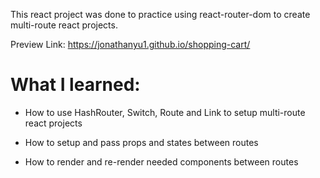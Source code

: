 This react project was done to practice using react-router-dom to create multi-route react projects.

Preview Link: https://jonathanyu1.github.io/shopping-cart/

# What I learned: #

* How to use HashRouter, Switch, Route and Link to setup multi-route react projects

* How to setup and pass props and states between routes

* How to render and re-render needed components between routes
